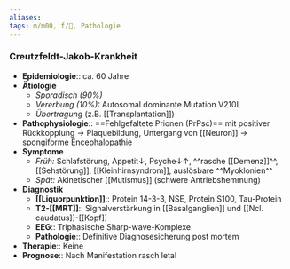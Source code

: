 ```yaml
---
aliases: 
tags: m/m00, f/🧠, Pathologie
---
```

### Creutzfeldt-Jakob-Krankheit
- **Epidemiologie**:: ca. 60 Jahre
- **Ätiologie**
	- *Sporadisch (90%)*
	- *Vererbung (10%):* Autosomal dominante Mutation V210L
	- *Übertragung* (z.B. [[Transplantation]])
- **Pathophysiologie**:: ==Fehlgefaltete Prionen (PrPsc)== mit positiver Rückkopplung → Plaquebildung, Untergang von [[Neuron]] → spongiforme Encephalopathie
- **Symptome**
	- *Früh:* Schlafstörung, Appetit↓, Psyche↓↑, ^^rasche [[Demenz]]^^, [[Sehstörung]], [[Kleinhirnsyndrom]], auslösbare ^^Myoklonien^^
	- *Spät:* Akinetischer [[Mutismus]] (schwere Antriebshemmung)
- **Diagnostik**
	- **[[Liquorpunktion]]**:: Protein 14-3-3, NSE, Protein S100, Tau-Protein
	- **T2-[[MRT]]**:: Signalverstärkung in [[Basalganglien]] und [[Ncl. caudatus]]-[[Kopf]]
	- **EEG**:: Triphasische Sharp-wave-Komplexe
	- **Pathologie**:: Definitive Diagnosesicherung post mortem
- **Therapie**:: Keine
- **Prognose**:: Nach Manifestation rasch letal